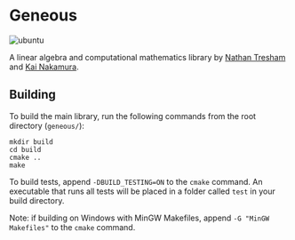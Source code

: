 # Geneous
![ubuntu](https://github.com/n473r5/geneous/workflows/ubuntu/badge.svg)

A linear algebra and computational mathematics library by [Nathan Tresham](http://ntresham.com) and [Kai Nakamura](https://github.com/KaiNakamura).

## Building
To build the main library, run the following commands from the root directory (`geneous/`):
```
mkdir build
cd build
cmake ..
make
```
To build tests, append `-DBUILD_TESTING=ON` to the `cmake` command. An executable that runs all tests will be placed in a folder called `test` in your build directory.

Note: if building on Windows with MinGW Makefiles, append `-G "MinGW Makefiles"` to the `cmake` command.